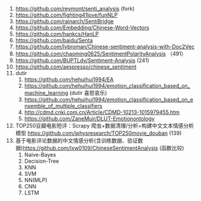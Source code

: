 



1. https://github.com/reymont/senti_analysis (fork)
2. https://github.com/fighting41love/funNLP
3. https://github.com/rainarch/SentiBridge
4. https://github.com/Embedding/Chinese-Word-Vectors
6. https://github.com/hankcs/HanLP
7. https://github.com/baidu/Senta
8. https://github.com/lybroman/Chinese-sentiment-analysis-with-Doc2Vec
9. https://github.com/chaoming0625/SentimentPolarityAnalysis （491）
10. https://github.com/BUPTLdy/Sentiment-Analysis (241)
11. https://github.com/aespresso/chinese_sentiment
1. dutir
    1. https://github.com/hehuihui1994/EA
    2. https://github.com/hehuihui1994/emotion_classification_based_on_machine_learning (dutir 喜怒哀乐)
    3. https://github.com/hehuihui1994/emotion_classification_based_on_ensemble_of_multiple_classifiers
    4. http://cdmd.cnki.com.cn/Article/CDMD-10213-1015979455.htm
    5. https://github.com/ZaneMuir/DLUT-Emotionontology
12. TOP250豆瓣电影短评：Scrapy 爬虫+数据清理/分析+构建中文文本情感分析模型 https://github.com/iphysresearch/TOP250movie_douban (139)
13. 基于电影评论数据的中文情感分析(含训练数据、验证数据)https://github.com/lxw0109/ChineseSentimentAnalysis (函数比较)
    1. Naive-Bayes
    2. Decision-Tree
    3. KNN
    4. SVM
    5. NN(MLP)
    6. CNN
    7. LSTM